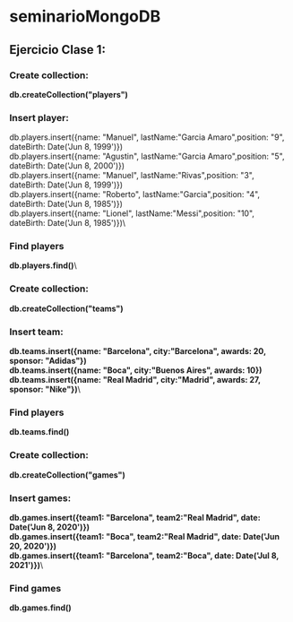 # seminarioMongoDB

## Ejercicio Clase 1:

### Create collection:
__db.createCollection("players")__
### Insert player:
db.players.insert({name: "Manuel", lastName:"Garcia Amaro",position: "9", dateBirth: Date('Jun 8, 1999')})\
db.players.insert({name: "Agustin", lastName:"Garcia Amaro",position: "5", dateBirth: Date('Jun 8, 2000')})\
db.players.insert({name: "Manuel", lastName:"Rivas",position: "3", dateBirth: Date('Jun 8, 1999')})\
db.players.insert({name: "Roberto", lastName:"Garcia",position: "4", dateBirth: Date('Jun 8, 1985')})\
db.players.insert({name: "Lionel", lastName:"Messi",position: "10", dateBirth: Date('Jun 8, 1985')})\
### Find players
__db.players.find()__\

### Create collection:
__db.createCollection("teams")__
### Insert team:
__db.teams.insert({name: "Barcelona", city:"Barcelona", awards: 20, sponsor: "Adidas"})__\
__db.teams.insert({name: "Boca", city:"Buenos Aires", awards: 10})__\
__db.teams.insert({name: "Real Madrid", city:"Madrid", awards: 27, sponsor: "Nike"})__\
### Find players
__db.teams.find()__

### Create collection:
__db.createCollection("games")__
### Insert games:
__db.games.insert({team1: "Barcelona", team2:"Real Madrid", date: Date('Jun 8, 2020')})__\
__db.games.insert({team1: "Boca", team2:"Real Madrid", date: Date('Jun 20, 2020')})__\
__db.games.insert({team1: "Barcelona", team2:"Boca", date: Date('Jul 8, 2021')})__\
### Find games
__db.games.find()__

